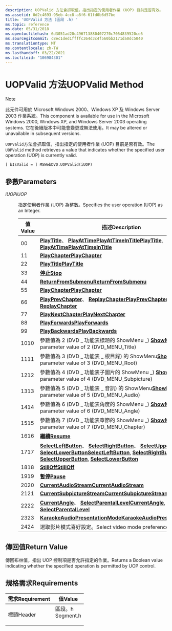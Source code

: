```yaml
---
description: UOPValid 方法會抓取值，指出指定的使用者作業 (UOP) 目前是否有效。
ms.assetid: 0d2c4693-95eb-4cc8-a8f6-61fd0b6d57be
title: 'UOPValid 方法 (區段 .h) '
ms.topic: reference
ms.date: 05/31/2018
ms.openlocfilehash: 6d3051ad20c496713880407270c7054839520ce5
ms.sourcegitcommit: c8ec1ded1ffffc364d3c4f560bb2171da0dc5040
ms.translationtype: MT
ms.contentlocale: zh-TW
ms.lasthandoff: 03/22/2021
ms.locfileid: "106984301"
---
```

# <a name="uopvalid-method"></a><span data-ttu-id="0c381-103">UOPValid 方法</span><span class="sxs-lookup"><span data-stu-id="0c381-103">UOPValid Method</span></span>

> [!Note]  
> <span data-ttu-id="0c381-104">此元件可用於 Microsoft Windows 2000、Windows XP 及 Windows Server 2003 作業系統。</span><span class="sxs-lookup"><span data-stu-id="0c381-104">This component is available for use in the Microsoft Windows 2000, Windows XP, and Windows Server 2003 operating systems.</span></span> <span data-ttu-id="0c381-105">它在後續版本中可能會變更或無法使用。</span><span class="sxs-lookup"><span data-stu-id="0c381-105">It may be altered or unavailable in subsequent versions.</span></span>

 

<span data-ttu-id="0c381-106">`UOPValid`方法會抓取值，指出指定的使用者作業 (UOP) 目前是否有效。</span><span class="sxs-lookup"><span data-stu-id="0c381-106">The `UOPValid` method retrieves a value that indicates whether the specified user operation (UOP) is currently valid.</span></span>

``` syntax
[ bIsValid = ] MSWebDVD.UOPValid(iUOP)
```

## <a name="parameters"></a><span data-ttu-id="0c381-107">參數</span><span class="sxs-lookup"><span data-stu-id="0c381-107">Parameters</span></span>

<dl> <dt>

<span data-ttu-id="0c381-108"><span id="iUOP"></span><span id="iuop"></span><span id="IUOP"></span>*iUOP*</span><span class="sxs-lookup"><span data-stu-id="0c381-108"><span id="iUOP"></span><span id="iuop"></span><span id="IUOP"></span>*iUOP*</span></span>
</dt> <dd>

<span data-ttu-id="0c381-109">指定使用者作業 (UOP) 為整數。</span><span class="sxs-lookup"><span data-stu-id="0c381-109">Specifies the user operation (UOP) as an Integer.</span></span>



| <span data-ttu-id="0c381-110">值</span><span class="sxs-lookup"><span data-stu-id="0c381-110">Value</span></span> | <span data-ttu-id="0c381-111">描述</span><span class="sxs-lookup"><span data-stu-id="0c381-111">Description</span></span>                                                                                                                                                                                                              |
|-------|--------------------------------------------------------------------------------------------------------------------------------------------------------------------------------------------------------------------------|
| <span data-ttu-id="0c381-112">0</span><span class="sxs-lookup"><span data-stu-id="0c381-112">0</span></span>     | <span data-ttu-id="0c381-113">[**PlayTitle**](playtitle-method.md)、 [**PlayAtTime**](playattime-method.md)[**PlayAtTimeInTitle**](playattimeintitle-method.md)</span><span class="sxs-lookup"><span data-stu-id="0c381-113">[**PlayTitle**](playtitle-method.md), [**PlayAtTime**](playattime-method.md)[**PlayAtTimeInTitle**](playattimeintitle-method.md)</span></span>                                                                                      |
| <span data-ttu-id="0c381-114">1</span><span class="sxs-lookup"><span data-stu-id="0c381-114">1</span></span>     | [<span data-ttu-id="0c381-115">**PlayChapter**</span><span class="sxs-lookup"><span data-stu-id="0c381-115">**PlayChapter**</span></span>](playchapter-method.md)                                                                                                                                                                                |
| <span data-ttu-id="0c381-116">2</span><span class="sxs-lookup"><span data-stu-id="0c381-116">2</span></span>     | [<span data-ttu-id="0c381-117">**PlayTitle**</span><span class="sxs-lookup"><span data-stu-id="0c381-117">**PlayTitle**</span></span>](playtitle-method.md)                                                                                                                                                                                    |
| <span data-ttu-id="0c381-118">3</span><span class="sxs-lookup"><span data-stu-id="0c381-118">3</span></span>     | [<span data-ttu-id="0c381-119">**停止**</span><span class="sxs-lookup"><span data-stu-id="0c381-119">**Stop**</span></span>](stop-method.md)                                                                                                                                                                                              |
| <span data-ttu-id="0c381-120">4</span><span class="sxs-lookup"><span data-stu-id="0c381-120">4</span></span>     | [<span data-ttu-id="0c381-121">**ReturnFromSubmenu**</span><span class="sxs-lookup"><span data-stu-id="0c381-121">**ReturnFromSubmenu**</span></span>](returnfromsubmenu-method.md)                                                                                                                                                                    |
| <span data-ttu-id="0c381-122">5</span><span class="sxs-lookup"><span data-stu-id="0c381-122">5</span></span>     | [<span data-ttu-id="0c381-123">**PlayChapter**</span><span class="sxs-lookup"><span data-stu-id="0c381-123">**PlayChapter**</span></span>](playchapter-method.md)                                                                                                                                                                                |
| <span data-ttu-id="0c381-124">6</span><span class="sxs-lookup"><span data-stu-id="0c381-124">6</span></span>     | <span data-ttu-id="0c381-125">[**PlayPrevChapter**](playprevchapter-method.md)、 [ **ReplayChapter**](replaychapter-method.md)</span><span class="sxs-lookup"><span data-stu-id="0c381-125">[**PlayPrevChapter**](playprevchapter-method.md), [**ReplayChapter**](replaychapter-method.md)</span></span>                                                                                                                         |
| <span data-ttu-id="0c381-126">7</span><span class="sxs-lookup"><span data-stu-id="0c381-126">7</span></span>     | [<span data-ttu-id="0c381-127">**PlayNextChapter**</span><span class="sxs-lookup"><span data-stu-id="0c381-127">**PlayNextChapter**</span></span>](playnextchapter-method.md)                                                                                                                                                                        |
| <span data-ttu-id="0c381-128">8</span><span class="sxs-lookup"><span data-stu-id="0c381-128">8</span></span>     | [<span data-ttu-id="0c381-129">**PlayForwards**</span><span class="sxs-lookup"><span data-stu-id="0c381-129">**PlayForwards**</span></span>](playforwards-method.md)                                                                                                                                                                              |
| <span data-ttu-id="0c381-130">9</span><span class="sxs-lookup"><span data-stu-id="0c381-130">9</span></span>     | [<span data-ttu-id="0c381-131">**PlayBackwards**</span><span class="sxs-lookup"><span data-stu-id="0c381-131">**PlayBackwards**</span></span>](playbackwards-method.md)                                                                                                                                                                            |
| <span data-ttu-id="0c381-132">10</span><span class="sxs-lookup"><span data-stu-id="0c381-132">10</span></span>    | <span data-ttu-id="0c381-133">[](showmenu-method.md)參數值為 2 (DVD \_ 功能表標題的 ShowMenu \_) </span><span class="sxs-lookup"><span data-stu-id="0c381-133">[**ShowMenu**](showmenu-method.md) with a parameter value of 2 (DVD\_MENU\_Title)</span></span>                                                                                                                                       |
| <span data-ttu-id="0c381-134">11</span><span class="sxs-lookup"><span data-stu-id="0c381-134">11</span></span>    | <span data-ttu-id="0c381-135">[](showmenu-method.md)參數值為 3 (DVD \_ 功能表 \_ 根目錄) 的 ShowMenu</span><span class="sxs-lookup"><span data-stu-id="0c381-135">[**ShowMenu**](showmenu-method.md) with a parameter value of 3 (DVD\_MENU\_Root)</span></span>                                                                                                                                        |
| <span data-ttu-id="0c381-136">12</span><span class="sxs-lookup"><span data-stu-id="0c381-136">12</span></span>    | <span data-ttu-id="0c381-137">[](showmenu-method.md)參數值為 4 (DVD \_ 功能表子圖片的 ShowMenu \_) </span><span class="sxs-lookup"><span data-stu-id="0c381-137">[**ShowMenu**](showmenu-method.md) with a parameter value of 4 (DVD\_MENU\_Subpicture)</span></span>                                                                                                                                  |
| <span data-ttu-id="0c381-138">13</span><span class="sxs-lookup"><span data-stu-id="0c381-138">13</span></span>    | <span data-ttu-id="0c381-139">[](showmenu-method.md)參數值為 5 (DVD \_ 功能表 \_ 音訊) 的 ShowMenu</span><span class="sxs-lookup"><span data-stu-id="0c381-139">[**ShowMenu**](showmenu-method.md) with a parameter value of 5 (DVD\_MENU\_Audio)</span></span>                                                                                                                                       |
| <span data-ttu-id="0c381-140">14</span><span class="sxs-lookup"><span data-stu-id="0c381-140">14</span></span>    | <span data-ttu-id="0c381-141">[](showmenu-method.md)參數值為 6 (DVD \_ 功能表角度的 ShowMenu \_) </span><span class="sxs-lookup"><span data-stu-id="0c381-141">[**ShowMenu**](showmenu-method.md) with a parameter value of 6 (DVD\_MENU\_Angle)</span></span>                                                                                                                                       |
| <span data-ttu-id="0c381-142">15</span><span class="sxs-lookup"><span data-stu-id="0c381-142">15</span></span>    | <span data-ttu-id="0c381-143">[](showmenu-method.md)參數值為 7 (DVD \_ 功能表章節的 ShowMenu \_) </span><span class="sxs-lookup"><span data-stu-id="0c381-143">[**ShowMenu**](showmenu-method.md) with a parameter value of 7 (DVD\_MENU\_Chapter)</span></span>                                                                                                                                     |
| <span data-ttu-id="0c381-144">16</span><span class="sxs-lookup"><span data-stu-id="0c381-144">16</span></span>    | [<span data-ttu-id="0c381-145">**繼續**</span><span class="sxs-lookup"><span data-stu-id="0c381-145">**Resume**</span></span>](resume-method.md)                                                                                                                                                                                          |
| <span data-ttu-id="0c381-146">17</span><span class="sxs-lookup"><span data-stu-id="0c381-146">17</span></span>    | <span data-ttu-id="0c381-147">[**SelectLeftButton**](selectleftbutton-method.md)、 [**SelectRightButton**](selectrightbutton-method.md)、 [**SelectUpperButton**](selectupperbutton-method.md)、 [**SelectLowerButton**](selectlowerbutton-method.md)</span><span class="sxs-lookup"><span data-stu-id="0c381-147">[**SelectLeftButton**](selectleftbutton-method.md), [**SelectRightButton**](selectrightbutton-method.md), [**SelectUpperButton**](selectupperbutton-method.md), [**SelectLowerButton**](selectlowerbutton-method.md)</span></span> |
| <span data-ttu-id="0c381-148">18</span><span class="sxs-lookup"><span data-stu-id="0c381-148">18</span></span>    | [<span data-ttu-id="0c381-149">**StillOff**</span><span class="sxs-lookup"><span data-stu-id="0c381-149">**StillOff**</span></span>](stilloff-method.md)                                                                                                                                                                                      |
| <span data-ttu-id="0c381-150">19</span><span class="sxs-lookup"><span data-stu-id="0c381-150">19</span></span>    | [<span data-ttu-id="0c381-151">**暫停**</span><span class="sxs-lookup"><span data-stu-id="0c381-151">**Pause**</span></span>](pause-method.md)                                                                                                                                                                                            |
| <span data-ttu-id="0c381-152">20</span><span class="sxs-lookup"><span data-stu-id="0c381-152">20</span></span>    | [<span data-ttu-id="0c381-153">**CurrentAudioStream**</span><span class="sxs-lookup"><span data-stu-id="0c381-153">**CurrentAudioStream**</span></span>](currentaudiostream-property.md)                                                                                                                                                                |
| <span data-ttu-id="0c381-154">21</span><span class="sxs-lookup"><span data-stu-id="0c381-154">21</span></span>    | [<span data-ttu-id="0c381-155">**CurrentSubpictureStream**</span><span class="sxs-lookup"><span data-stu-id="0c381-155">**CurrentSubpictureStream**</span></span>](currentsubpicturestream-property.md)                                                                                                                                                      |
| <span data-ttu-id="0c381-156">22</span><span class="sxs-lookup"><span data-stu-id="0c381-156">22</span></span>    | <span data-ttu-id="0c381-157">[**CurrentAngle**](currentangle-property.md)、 [ **SelectParentalLevel**](selectparentallevel-method.md)</span><span class="sxs-lookup"><span data-stu-id="0c381-157">[**CurrentAngle**](currentangle-property.md), [**SelectParentalLevel**](selectparentallevel-method.md)</span></span>                                                                                                                 |
| <span data-ttu-id="0c381-158">23</span><span class="sxs-lookup"><span data-stu-id="0c381-158">23</span></span>    | [<span data-ttu-id="0c381-159">**KaraokeAudioPresentationMode**</span><span class="sxs-lookup"><span data-stu-id="0c381-159">**KaraokeAudioPresentationMode**</span></span>](karaokeaudiopresentationmode-property.md)                                                                                                                                            |
| <span data-ttu-id="0c381-160">24</span><span class="sxs-lookup"><span data-stu-id="0c381-160">24</span></span>    | <span data-ttu-id="0c381-161">選取影片模式喜好設定。</span><span class="sxs-lookup"><span data-stu-id="0c381-161">Select video mode preference.</span></span>                                                                                                                                                                                            |



 

</dd> </dl>

## <a name="return-value"></a><span data-ttu-id="0c381-162">傳回值</span><span class="sxs-lookup"><span data-stu-id="0c381-162">Return Value</span></span>

<span data-ttu-id="0c381-163">傳回布林值，指出 UOP 控制項是否允許指定的作業。</span><span class="sxs-lookup"><span data-stu-id="0c381-163">Returns a Boolean value indicating whether the specified operation is permitted by UOP control.</span></span>

## <a name="requirements"></a><span data-ttu-id="0c381-164">規格需求</span><span class="sxs-lookup"><span data-stu-id="0c381-164">Requirements</span></span>



| <span data-ttu-id="0c381-165">需求</span><span class="sxs-lookup"><span data-stu-id="0c381-165">Requirement</span></span> | <span data-ttu-id="0c381-166">值</span><span class="sxs-lookup"><span data-stu-id="0c381-166">Value</span></span> |
|-------------------|--------------------------------------------------------------------------------------|
| <span data-ttu-id="0c381-167">標頭</span><span class="sxs-lookup"><span data-stu-id="0c381-167">Header</span></span><br/> | <dl> <span data-ttu-id="0c381-168"><dt>區段。h</dt></span><span class="sxs-lookup"><span data-stu-id="0c381-168"><dt>Segment.h</dt></span></span> </dl> |



 

 





